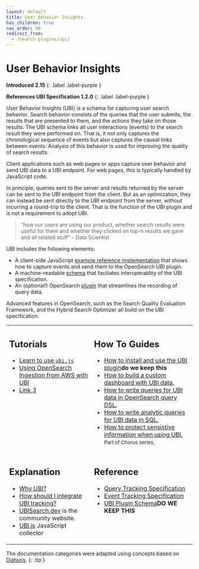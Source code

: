 ```yaml
---
layout: default
title: User Behavior Insights
has_children: true
nav_order: 90
redirect_from:
  - /search-plugins/ubi/
---
```

# User Behavior Insights

**Introduced 2.15**
{: .label .label-purple }

**References UBI Specification 1.2.0**
{: .label .label-purple }

User Behavior Insights (UBI) is a schema for capturing user search behavior. Search behavior consists of the queries that the user submits, the results that are presented to them, and the actions they take on those results. The UBI schema links all user interactions (events) to the search result they were performed on. That is, it not only captures the chronological sequence of events but also captures the causal links between events. Analysis of this behavior is used for improving the quality of search results.

Client applications such as web pages or apps capture user behavior and send UBI data to a UBI endpoint. For web pages, this is typically handled by JavaScript code.

In principle, queries sent to the server and results returned by the server can be sent to the UBI endpoint from the client. But as an optimization, they can instead be sent directly to the UBI endpoint from the server, without incurring a round-trip to the client. That is the function of the UBI plugin and is not a requirement to adopt UBI.


> “how our users are using our product, whether search results were useful for them and whether they clicked on top-n results we gave and all related stuff” - Data Scientist

UBI includes the following elements:
* A client-side JavaScript [example reference implementation]({{site.url}}{{site.baseurl}}/search-plugins/ubi/data-structures/) that shows how to capture events and send them to the OpenSearch UBI plugin.
* A machine-readable [schema](https://github.com/o19s/ubi) that faciliates interoperablity of the UBI specification.
* An (optional!) OpenSearch [plugin](https://github.com/opensearch-project/user-behavior-insights) that streamlines the recording of query data.

Advanced features in OpenSearch, such as the Search Quality Evaluation Framework, and the Hybrid Search Optimizer all build on the UBI specification.

<!-- vale off -->

<table>
    <tr style="vertical-align: top;">
        <td>
            <h2>Tutorials</h2>
            <ul>
                <li><a href="#">Learn to use <code>ubi.js</code></a></li>
                <li><a href="#">Using OpenSearch Ingestion from AWS with UBI</a></li>
                <li><a href="#">Link 3</a></li>
            </ul>
        </td>
        <td>
            <h2>How To Guides</h2>
            <ul>
                <li><a href="https://github.com/opensearch-project/user-behavior-insights">How to install and use the UBI plugin</a><b>do we keep this</b></li>
                <li><a href="{{site.url}}{{site.baseurl}}/search-plugins/ubi/ubi-dashboard-tutorial/">How to build a custom dashboard with UBI data.</a></li>
                <li><a href="{{site.url}}{{site.baseurl}}/search-plugins/ubi/dsl-queries/">How to write queries for UBI data in OpenSearch query DSL.</a></li>
                <li><a href="{{site.url}}{{site.baseurl}}/search-plugins/ubi/sql-queries/">How to write analytic queries for UBI data in SQL.</a></li>
                <li><a href="https://github.com/o19s/chorus-opensearch-edition/blob/main/katas/006_protecting_sensitive_information.md">How to protect sensistive information when using UBI.</a> <small>Part of Chorus series.</small></li>
            </ul>
        </td>
    </tr>
    <tr style="vertical-align: top;">
        <td>
            <h2>Explanation</h2>
            <ul>
                <li><a href="https://UBISearch.dev">Why UBI?</a></li>
                <li><a href="">How should I integrate UBI tracking?</a></li>
                <li><a href="https://UBISearch.dev">UBISearch.dev</a> is the community website.</li>
                <li><a href="{{site.url}}{{site.baseurl}}/search-plugins/ubi/ubi-javascript-collector/">UBI.js</a> JavaScript collector</li>
            </ul>
        </td>
        <td>
            <h2>Reference</h2>
            <ul>
                <li><a href="https://o19s.github.io/ubi/docs/html/1.2.0/query.request.schema.html">Query Tracking Specification</a></li>
                <li><a href="https://o19s.github.io/ubi/docs/html/1.2.0/event.schema.html">Event Tracking Specification</a></li>                
                <li><a href="{{site.url}}{{site.baseurl}}/search-plugins/ubi/schemas/">UBI Plugin Schema</a><b>DO WE KEEP THIS</b></li>
            </ul>
        </td>
    </tr>
</table>

<!-- vale on -->
The documentation categories were adapted using concepts based on [Diátaxis](https://diataxis.fr/).
{: .tip }
